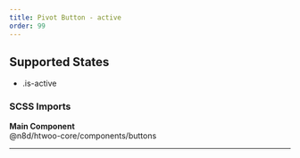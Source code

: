```yaml
---
title: Pivot Button - active
order: 99
---
```


## Supported States
* .is-active

### SCSS Imports

**Main Component**\
@n8d/htwoo-core/components/buttons

***